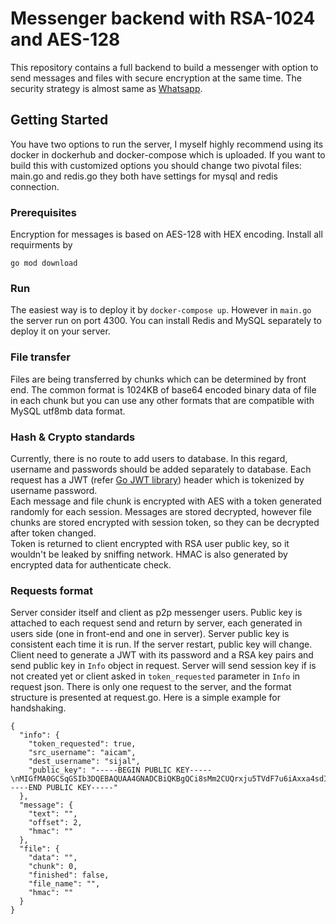 # Messenger backend with RSA-1024 and AES-128

This repository contains a full backend to build a messenger with option to send messages and 
files with secure encryption at the same time.
The security strategy is almost same as <a href="https://scontent.whatsapp.net/v/t61.22868-34/68135620_760356657751682_6212997528851833559_n.pdf/WhatsApp-Security-Whitepaper.pdf?_nc_sid=41cc27&_nc_oc=AQkJcUSq9G6NGOZ0ZuRULw_icW7l1Fq-HLh2i2KELDnTOnkpgfZCeAUpQU3pa7mkSLQ&_nc_ht=scontent.whatsapp.net&oh=1a7c6a379166027b672825a7f84c6ec9&oe=5ECCDC93">Whatsapp</a>.


## Getting Started

You have two options to run the server, I myself highly recommend using its docker in dockerhub and docker-compose which is uploaded.
If you want to build this with customized options you should change two pivotal files: main.go and redis.go they both have settings for
mysql and redis connection.

### Prerequisites

Encryption for messages is based on AES-128 with HEX encoding.
Install all requirments by

```
go mod download
```

### Run
The easiest way is to deploy it by `docker-compose up`. However 
in `main.go` the server run on port 4300. You can install Redis and MySQL 
separately to deploy it on your server.

### File transfer
Files are being transferred by chunks which can be determined
by front end. The common format is 1024KB of base64
encoded binary data of file in each chunk but you can use any other formats
that are compatible with MySQL utf8mb data format.

### Hash & Crypto standards
Currently, there is no route to add users to database.
In this regard, username and passwords should be added separately to 
database. Each request has a JWT (refer <a href="https://github.com/dgrijalva/jwt-go">Go JWT library</a>)
header which is tokenized by username password.<br>
Each message and file chunk is encrypted with AES with
a token generated randomly for each session. Messages are stored
decrypted, however file chunks are stored encrypted with session token, 
so they can be decrypted after token changed.<br>
Token is returned to client encrypted with RSA user public key, so
it wouldn't be leaked by sniffing network.
HMAC is also generated by encrypted data for 
authenticate check.

### Requests format
Server consider itself and client as p2p messenger users. Public key
is attached to each request send and return by server, each generated
in users side (one in front-end and one in server). Server public key is
consistent each time it is run. If the server restart, public key will change.
Client need to generate a JWT with its password and a RSA key pairs and
send public key in `Info` object in request.
Server will send session key if is not created yet or client asked in
`token_requested` parameter in `Info` in request json.
There is only one request to the server, and the format structure is presented at request.go.
Here is a simple example for handshaking.
```
{
  "info": {
    "token_requested": true,
    "src_username": "aicam",
    "dest_username": "sijal",
    "public_key": "-----BEGIN PUBLIC KEY-----\nMIGfMA0GCSqGSIb3DQEBAQUAA4GNADCBiQKBgQCi8sMm2CUQrxju5TVdF7u6iAxxa4sdIkBPARR0TaZTZUcmp+ySmCGXVM68h02M2nui/vCHmxLxbPH34cg3Ul8LoS8MNZIqDk2qekbaRA1s/ehL3kU4chw8050x15XCp9k9y4Q2LrZr/pkoXY23tk7PYT0LOcjKCOe7z/cf1SMcTwIDAQAB\n-----END PUBLIC KEY-----"
  },
  "message": {
    "text": "",
    "offset": 2,
    "hmac": ""
  },
  "file": {
    "data": "",
    "chunk": 0,
    "finished": false,
    "file_name": "",
    "hmac": ""
  }
}

```
